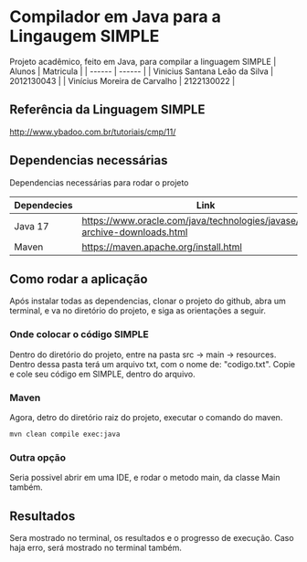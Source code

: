 
# Compilador em Java para a Lingaugem SIMPLE
Projeto acadêmico, feito em Java, para compilar a linguagem SIMPLE
| Alunos | Matricula |
| ------ | ------ |
| Vinicius Santana Leão da Silva | 2012130043 |
| Vinícius Moreira de Carvalho | 2122130022 |

## Referência da Linguagem SIMPLE
http://www.ybadoo.com.br/tutoriais/cmp/11/

## Dependencias necessárias

Dependencias necessárias para rodar o projeto

| Dependecies | Link |
| ------ | ------ |
| Java 17 | https://www.oracle.com/java/technologies/javase/jdk17-archive-downloads.html |
| Maven | https://maven.apache.org/install.html |


## Como rodar a aplicação

Após instalar todas as dependencias, clonar o projeto do github, abra um terminal, e va no diretório do projeto, e siga as orientações a seguir.

### Onde colocar o código SIMPLE
Dentro do diretório do projeto, entre na pasta src -> main -> resources. Dentro dessa pasta terá um arquivo txt, com o nome de: "codigo.txt". Copie e cole seu código em SIMPLE, dentro do arquivo.

### Maven
Agora, detro do diretório raiz do projeto, executar o comando do maven.
```sh
mvn clean compile exec:java
```

### Outra opção
Seria possivel abrir em uma IDE, e rodar o metodo main, da classe Main também.


## Resultados
Sera mostrado no terminal, os resultados e o progresso de execução.
Caso haja erro, será mostrado no terminal também.
